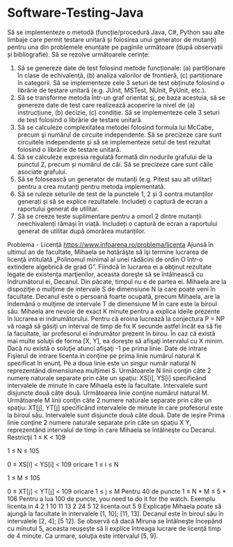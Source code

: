 # Software-Testing-Java
Să se implementeze o metodă (funcție/procedură Java, C#, Python sau alte limbaje care permit
testare unitară și folosirea unui generator de mutanți) pentru una din problemele enunțate pe
paginile următoare (după observații și bibliografie).
Să se rezolve următoarele cerințe:
1. Să se genereze date de test folosind metode funcționale:
(a) partiționare în clase de echivalenţă,
(b) analiza valorilor de frontieră,
(c) partiționare în categorii.
Să se implementeze cele 3 seturi de test obținute folosind o librărie de testare unitară (e.g.
JUnit, MSTest, NUnit, PyUnit, etc.).
2. Să se transforme metoda într-un graf orientat şi, pe baza acestuia, să se genereze date de test
care realizează acoperire la nivel de
(a) instrucțiune,
(b) decizie,
(c) condiție.
Să se implementeze cele 3 seturi de test folosind o librărie de testare unitară.
3. Să se calculeze complexitatea metodei folosind formula lui McCabe, precum şi numărul de
circuite independente. Să se precizeze care sunt circuitele independente și să se
implementeze setul de test rezultat folosind o librărie de testare unitară.
4. Să se calculeze expresia regulată formată din nodurile grafului de la punctul 2, precum și
numărul de căi. Să se precizeze care sunt căile asociate grafului.
5. Să se folosească un generator de mutanți (e.g. Pitest sau alt utilitar) pentru a crea mutanți
pentru metoda implementată.
6. Să se ruleze seturile de test de la punctele 1, 2 și 3 contra mutanților generați şi să se explice
rezultatele. Includeți o captură de ecran a raportului generat de utilitar.
7. Să se creeze teste suplimentare pentru a omorî 2 dintre mutanții neechivalenți rămași în
viață. Includeți o captură de ecran a raportului generat de utilitar după omorârea mutanților.

Problema - Licență https://www.infoarena.ro/problema/licenta
Ajunsă în ultimul an de facultate, Mihaela se hotărăşte să îşi termine lucrarea de licenţă intitulată
„Polinomul minimal al unei rădăcini de ordin O într-o extindere algebrică de grad G”. Fiindcă în
lucrarea ei a obţinut rezultate legate de existenţa marţienilor, aceasta doreşte să se întâlnească cu
îndrumătorul ei, Decanul.
Din păcate, timpul nu e de partea ei. Mihaela are la dispoziţie o mulţime de intervale S de
dimensiune N la care poate veni în facultate.
Decanul este o persoană foarte ocupată, precum Mihaela, are la îndemână o mulţime de intervale T
de dimensiune M în care este la biroul său.
Mihaela are nevoie de exact K minute pentru a explica ideile prezente în lucrarea ei indrumătorului.
Pentru că eroina lucrează la conjectura P = NP vă roagă să găsiţi un interval de timp de fix K
secunde astfel încât ea să fie la facultate, iar profesorul ei îndrumător prezent în birou.
În caz că există mai multe soluţii de forma [X, Y], ea doreşte să afişaţi intervalul cu X minim. Dacă
nu există o soluţie atunci afişaţi -1 pe prima linie.
Date de intrare
Fişierul de intrare licenta.in conţine pe prima linie numărul natural K specificat în enunţ. Pe a doua
linie este un singur număr natural N reprezentând dimensiunea mulţimei S.
Următoarele N linii conţin câte 2 numere naturale separate prin câte un spaţiu: XS[i], YS[i]
specificând intervalele de minute în care Mihaela este la facultate. Intervalele sunt disjuncte două
câte două.
Următoarea linie conţine numărul natural M.
Următoarele M linii conţin câte 2 numere naturale separate prin câte un spaţiu: XT[j], YT[j]
specificând intervalele de minute în care profesorul este la biroul său. Intervalele sunt disjuncte
două câte două.
Date de ieşire
Prima linie conţine 2 numere naturale separate prin câte un spaţiu X Y, reprezentând intervalul de
timp în care Mihaela se întâlneşte cu Decanul.
Restricţii
1 ≤ K < 109

1 ≤ N ≤ 105

0 ≤ XS[i] < YS[i] < 109 oricare 1 ≤ i ≤ N

1 ≤ M ≤ 105

0 ≤ XT[j] < YT[j] < 109 oricare 1 ≤ j ≤ M
Pentru 40 de puncte 1 ≤ N * M ≤ 5 * 106
Pentru a lua 100 de puncte, you need to do it for the watch.
Exemplu
licenta.in
4
2
1 10 11 13 2
24
5 12
licenta.out
5 9
Explicaţie
Mihaela poate să ajungă la facultate în intervalele [1, 10]; [11, 13].
Decanul este în biroul său în intervalele [2, 4]; [5 12].
Se observă că dacă Miruna se întâlneşte începând cu minutul 5, aceasta reuşeşte să îi explice
întreaga lucrare de licenţă timp de 4 minute. Ca urmare, soluţia este intervalul [5, 9].
